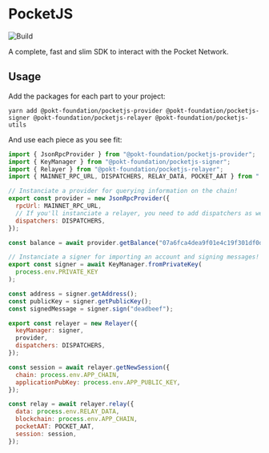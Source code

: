 # PocketJS

![Build](https://github.com/pokt-foundation/pocket-js-slim/actions/workflows/node.js.yml/badge.svg)

A complete, fast and slim SDK to interact with the Pocket Network.

## Usage
Add the packages for each part to your project:

```console
yarn add @pokt-foundation/pocketjs-provider @pokt-foundation/pocketjs-signer @pokt-foundation/pocketjs-relayer @pokt-foundation/pocketjs-utils
```

And use each piece as you see fit:

```javascript
import { JsonRpcProvider } from "@pokt-foundation/pocketjs-provider";
import { KeyManager } from "@pokt-foundation/pocketjs-signer";
import { Relayer } from "@pokt-foundation/pocketjs-relayer";
import { MAINNET_RPC_URL, DISPATCHERS, RELAY_DATA, POCKET_AAT } from "./config.js";

// Instanciate a provider for querying information on the chain!
export const provider = new JsonRpcProvider({
  rpcUrl: MAINNET_RPC_URL,
  // If you'll instanciate a relayer, you need to add dispatchers as well
  dispatchers: DISPATCHERS,
});

const balance = await provider.getBalance("07a6fca4dea9f01e4c19f301df0d0afac128561b")

// Instanciate a signer for importing an account and signing messages!
export const signer = await KeyManager.fromPrivateKey(
  process.env.PRIVATE_KEY
);

const address = signer.getAddress();
const publicKey = signer.getPublicKey();
const signedMessage = signer.sign("deadbeef");

export const relayer = new Relayer({
  keyManager: signer,
  provider,
  dispatchers: DISPATCHERS,
});

const session = await relayer.getNewSession({
  chain: process.env.APP_CHAIN,
  applicationPubKey: process.env.APP_PUBLIC_KEY,
});

const relay = await relayer.relay({
  data: process.env.RELAY_DATA,
  blockchain: process.env.APP_CHAIN,
  pocketAAT: POCKET_AAT,
  session: session,
});
```
